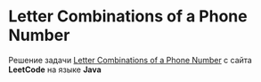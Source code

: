 # Letter Combinations of a Phone Number
Решение задачи [Letter Combinations of a Phone Number](https://leetcode.com/problems/letter-combinations-of-a-phone-number/) с сайта **LeetCode** на языке **Java**